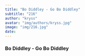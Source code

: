 ```yaml
---
title: "Bo Diddley - Go Bo Diddley"
subtitle: "216"
author: "kryss"
avatar: "img/authors/kryss.jpg"
image: "img/216.jpg"
date:
---
```


### Bo Diddley - Go Bo Diddley
